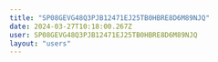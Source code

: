```yaml
---
title: "SP08GEVG48Q3PJB12471EJ25TB0HBRE8D6M89NJQ"
date: 2024-03-27T10:18:00.267Z
user: SP08GEVG48Q3PJB12471EJ25TB0HBRE8D6M89NJQ
layout: "users"
---
```

    